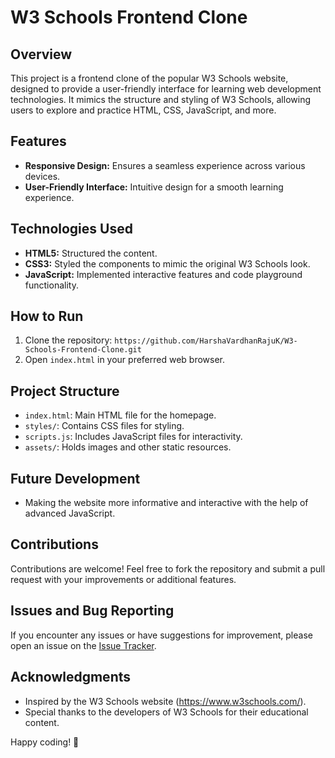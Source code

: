 # W3 Schools Frontend Clone

## Overview

This project is a frontend clone of the popular W3 Schools website, designed to provide a user-friendly interface for learning web development technologies. It mimics the structure and styling of W3 Schools, allowing users to explore and practice HTML, CSS, JavaScript, and more.

## Features

- **Responsive Design:** Ensures a seamless experience across various devices.
- **User-Friendly Interface:** Intuitive design for a smooth learning experience.

## Technologies Used

- **HTML5:** Structured the content.
- **CSS3:** Styled the components to mimic the original W3 Schools look.
- **JavaScript:** Implemented interactive features and code playground functionality.

## How to Run

1. Clone the repository: `https://github.com/HarshaVardhanRajuK/W3-Schools-Frontend-Clone.git`
2. Open `index.html` in your preferred web browser.

## Project Structure

- `index.html`: Main HTML file for the homepage.
- `styles/`: Contains CSS files for styling.
- `scripts.js`: Includes JavaScript files for interactivity.
- `assets/`: Holds images and other static resources.

## Future Development

- Making the website more informative and interactive with the help of advanced JavaScript.

## Contributions

Contributions are welcome! Feel free to fork the repository and submit a pull request with your improvements or additional features.

## Issues and Bug Reporting

If you encounter any issues or have suggestions for improvement, please open an issue on the [Issue Tracker](https://github.com/HarshaVardhanRajuK/W3-Schools-Frontend-Clone.git).

## Acknowledgments

- Inspired by the W3 Schools website (https://www.w3schools.com/).
- Special thanks to the developers of W3 Schools for their educational content.

Happy coding! 🚀
